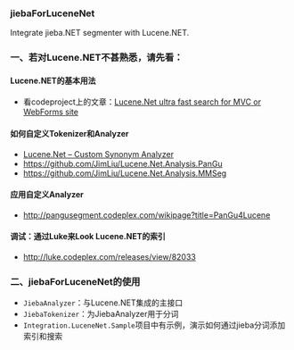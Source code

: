 ### jiebaForLuceneNet
Integrate jieba.NET segmenter with Lucene.NET.

### 一、若对Lucene.NET不甚熟悉，请先看：

#### Lucene.NET的基本用法

* 看codeproject上的文章：[Lucene.Net ultra fast search for MVC or WebForms site](http://www.codeproject.com/Articles/320219/Lucene-Net-ultra-fast-search-for-MVC-or-WebForms?msg=4643090#xx4643090xx)

#### 如何自定义Tokenizer和Analyzer

* [Lucene.Net – Custom Synonym Analyzer](http://www.codeproject.com/Articles/32201/Lucene-Net-Custom-Synonym-Analyzer)
* https://github.com/JimLiu/Lucene.Net.Analysis.PanGu
* https://github.com/JimLiu/Lucene.Net.Analysis.MMSeg

#### 应用自定义Analyzer

* http://pangusegment.codeplex.com/wikipage?title=PanGu4Lucene

#### 调试：通过Luke来Look Lucene.NET的索引

* http://luke.codeplex.com/releases/view/82033

### 二、jiebaForLuceneNet的使用

* `JiebaAnalyzer`：与Lucene.NET集成的主接口
* `JiebaTokenizer`：为JiebaAnalyzer用于分词
* `Integration.LuceneNet.Sample`项目中有示例，演示如何通过jieba分词添加索引和搜索

